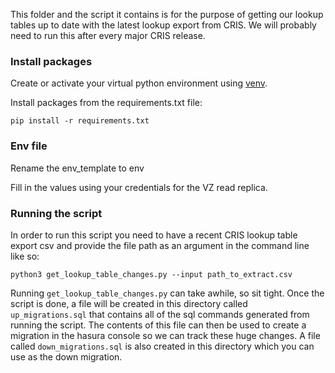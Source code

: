 This folder and the script it contains is for the purpose of getting our lookup tables up to date with the latest lookup export from CRIS. We will probably need to run this after every major CRIS release.

### Install packages

Create or activate your virtual python environment using [venv](https://docs.python.org/3/library/venv.html).

Install packages from the requirements.txt file:

`pip install -r requirements.txt`

### Env file

Rename the env_template to env

Fill in the values using your credentials for the VZ read replica.

### Running the script

In order to run this script you need to have a recent CRIS lookup table export csv and provide the file path as an argument in the command line like so:

`python3 get_lookup_table_changes.py --input path_to_extract.csv `

Running `get_lookup_table_changes.py` can take awhile, so sit tight. Once the script is done, a file will be created in this directory called `up_migrations.sql` that contains all of the sql commands generated from running the script. The contents of this file can then be used to create a migration in the hasura console so we can track these huge changes. A file called `down_migrations.sql` is also created in this directory which you can use as the down migration.
